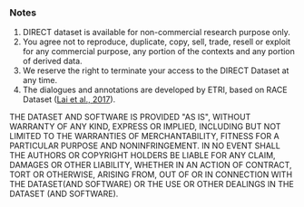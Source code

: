 ### Notes

1. DIRECT dataset is available for non-commercial research purpose only.
2. You agree not to reproduce, duplicate, copy, sell, trade, resell or exploit for any commercial purpose, any portion of the contexts and any portion of derived data.
3. We reserve the right to terminate your access to the DIRECT Dataset at any time.
4. The dialogues and annotations are developed by ETRI, based on RACE Dataset ([Lai et al., 2017](https://arxiv.org/abs/1704.04683)).

THE DATASET AND SOFTWARE IS PROVIDED "AS IS", WITHOUT WARRANTY OF ANY KIND, EXPRESS OR IMPLIED, INCLUDING BUT NOT LIMITED TO THE WARRANTIES OF MERCHANTABILITY, FITNESS FOR A PARTICULAR PURPOSE AND NONINFRINGEMENT. IN NO EVENT SHALL THE AUTHORS OR COPYRIGHT HOLDERS BE LIABLE FOR ANY CLAIM, DAMAGES OR OTHER LIABILITY, WHETHER IN AN ACTION OF CONTRACT, TORT OR OTHERWISE, ARISING FROM, OUT OF OR IN CONNECTION WITH THE DATASET(AND SOFTWARE) OR THE USE OR OTHER DEALINGS IN THE DATASET (AND SOFTWARE).
